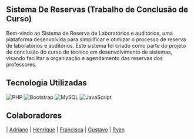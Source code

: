 ## Sistema De Reservas (Trabalho de Conclusão de Curso)

Bem-vindo ao Sistema de Reserva de Laboratórios e auditórios, uma plataforma desenvolvida para simplificar e otimizar
o processo de reserva de laboratórios e auditórios. Este sistema foi criado
como parte do projeto de conclusão do curso de técnico em desenvolvimento de sistemas, visando facilitar a organização e agendamento das reservas dos professores.

## Tecnologia Utilizadas

![PHP](https://img.shields.io/badge/php-%23777BB4.svg?style=for-the-badge&logo=php&logoColor=white)
![Bootstrap](https://img.shields.io/badge/bootstrap-%238511FA.svg?style=for-the-badge&logo=bootstrap&logoColor=white)
![MySQL](https://img.shields.io/badge/mysql-%2300f.svg?style=for-the-badge&logo=mysql&logoColor=white)
![JavaScript](https://img.shields.io/badge/JavaScript-F7DF1E?style=for-the-badge&logo=javascript&logoColor=black)


## Colaboradores


| [Adriano](https://github.com/adriano-ramoss) | [Henrique](https://github.com/1Henri1) | [Francisca](https://github.com/fran22etec) | [Gustavo](https://github.com/GustavoVFA) | [Ryan](https://github.com/RyanLucio)
